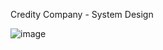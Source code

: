 Credity Company - System Design

![image](https://github.com/user-attachments/assets/10107956-9a42-4df4-b313-b17bfe8b5c3e)
